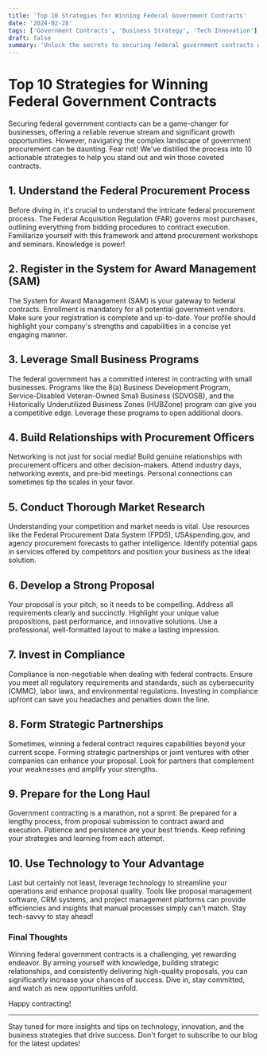 ```yaml
---
title: 'Top 10 Strategies for Winning Federal Government Contracts'
date: '2024-02-28'
tags: ['Government Contracts', 'Business Strategy', 'Tech Innovation']
draft: false
summary: 'Unlock the secrets to securing federal government contracts with these top 10 strategies designed to make your proposals stand out and win.'
---
```


# Top 10 Strategies for Winning Federal Government Contracts

Securing federal government contracts can be a game-changer for businesses, offering a reliable revenue stream and significant growth opportunities. However, navigating the complex landscape of government procurement can be daunting. Fear not! We've distilled the process into 10 actionable strategies to help you stand out and win those coveted contracts.

## 1. Understand the Federal Procurement Process

Before diving in, it's crucial to understand the intricate federal procurement process. The Federal Acquisition Regulation (FAR) governs most purchases, outlining everything from bidding procedures to contract execution. Familiarize yourself with this framework and attend procurement workshops and seminars. Knowledge is power!

## 2. Register in the System for Award Management (SAM)

The System for Award Management (SAM) is your gateway to federal contracts. Enrollment is mandatory for all potential government vendors. Make sure your registration is complete and up-to-date. Your profile should highlight your company's strengths and capabilities in a concise yet engaging manner.

## 3. Leverage Small Business Programs

The federal government has a committed interest in contracting with small businesses. Programs like the 8(a) Business Development Program, Service-Disabled Veteran-Owned Small Business (SDVOSB), and the Historically Underutilized Business Zones (HUBZone) program can give you a competitive edge. Leverage these programs to open additional doors.

## 4. Build Relationships with Procurement Officers

Networking is not just for social media! Build genuine relationships with procurement officers and other decision-makers. Attend industry days, networking events, and pre-bid meetings. Personal connections can sometimes tip the scales in your favor.

## 5. Conduct Thorough Market Research

Understanding your competition and market needs is vital. Use resources like the Federal Procurement Data System (FPDS), USAspending.gov, and agency procurement forecasts to gather intelligence. Identify potential gaps in services offered by competitors and position your business as the ideal solution.

## 6. Develop a Strong Proposal

Your proposal is your pitch, so it needs to be compelling. Address all requirements clearly and succinctly. Highlight your unique value propositions, past performance, and innovative solutions. Use a professional, well-formatted layout to make a lasting impression.

## 7. Invest in Compliance

Compliance is non-negotiable when dealing with federal contracts. Ensure you meet all regulatory requirements and standards, such as cybersecurity (CMMC), labor laws, and environmental regulations. Investing in compliance upfront can save you headaches and penalties down the line.

## 8. Form Strategic Partnerships

Sometimes, winning a federal contract requires capabilities beyond your current scope. Forming strategic partnerships or joint ventures with other companies can enhance your proposal. Look for partners that complement your weaknesses and amplify your strengths.

## 9. Prepare for the Long Haul

Government contracting is a marathon, not a sprint. Be prepared for a lengthy process, from proposal submission to contract award and execution. Patience and persistence are your best friends. Keep refining your strategies and learning from each attempt.

## 10. Use Technology to Your Advantage

Last but certainly not least, leverage technology to streamline your operations and enhance proposal quality. Tools like proposal management software, CRM systems, and project management platforms can provide efficiencies and insights that manual processes simply can't match. Stay tech-savvy to stay ahead!

### Final Thoughts

Winning federal government contracts is a challenging, yet rewarding endeavor. By arming yourself with knowledge, building strategic relationships, and consistently delivering high-quality proposals, you can significantly increase your chances of success. Dive in, stay committed, and watch as new opportunities unfold.

Happy contracting!

---

Stay tuned for more insights and tips on technology, innovation, and the business strategies that drive success. Don't forget to subscribe to our blog for the latest updates!